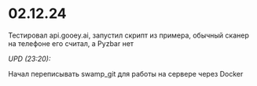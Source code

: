 # 02.12.24

Тестировал api.gooey.ai, запустил скрипт из примера, обычный сканер на телефоне его считал, а Pyzbar нет  

_UPD (23:20):_

Начал переписывать swamp_git для работы на сервере через Docker 
